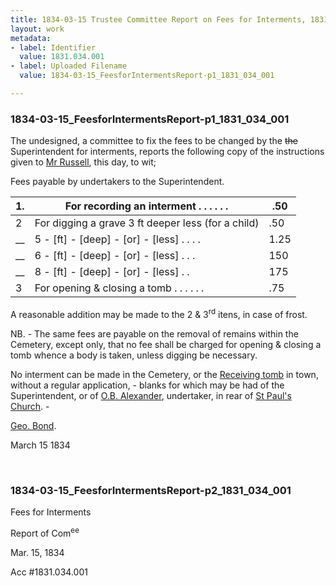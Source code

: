 ```yaml
---
title: 1834-03-15 Trustee Committee Report on Fees for Interments, 1831.034.001
layout: work
metadata:
- label: Identifier
  value: 1831.034.001
- label: Uploaded Filename
  value: 1834-03-15_FeesforIntermentsReport-p1_1831_034_001

---
```

<div class="pages">
<div id="page-1773742">
<h3><a name="page-1773742">1834-03-15_FeesforIntermentsReport-p1_1831_034_001</a></h3>
<div class="page-content">
<p>The undesigned, a committee to fix the fees to be<span class='line-break'> </span>changed by the <del>the</del> Superintendent for interments,<span class='line-break'> </span>reports the following copy of the instructions given<span class='line-break'> </span>to <a href='/pages/subjects/54346' title='Russell, James W.'>Mr Russell</a>, this day, to wit;</p>
<p>Fees payable by undertakers to the Superintendent.</p>
<p><table class='tabular'><thead><span class='line-break'> </span><tr><th>1.</th> <th>For recording an interment . . . . . .</th> <th>.50<span class='line-break'> </span></th></tr></thead> <tbody> <tr><td>2</td> <td>For digging a grave 3 ft deeper less (for a child)</td> <td>.50</td> </tr> <tr><td>__</td> <td>5 - [ft] - [deep] - [or] - [less] . . . .</td> <td>1.25</td> </tr> <tr><td>__</td> <td>6 - [ft] - [deep] - [or] - [less] . . .</td> <td>150</td> </tr> <tr><td>__</td> <td>8 - [ft] - [deep] - [or] - [less] . .</td> <td>175</td> </tr> <tr><td>3</td> <td>For opening &amp; closing a tomb . . . . . .</td> <td>.75</td> </tr> </tbody> </table> A reasonable addition may be made to the 2 &amp; 3<sup>rd</sup> itens,<span class='line-break'> </span>in case of frost.</p>
<p>NB. - The same fees are payable on the removal<span class='line-break'> </span>of remains within the Cemetery, except only, that no<span class='line-break'> </span>fee shall be charged for opening &amp; closing a tomb<span class='line-break'> </span>whence a body is taken, unless digging be necessary.</p>
<p>No interment can be made in the Cemetery, or the<span class='line-break'> </span><a href='/pages/subjects/57656' title='Receiving Tomb'>Receiving tomb</a> in town, without a regular application, -<span class='line-break'> </span>blanks for which may be had of the Superintendent,<span class='line-break'> </span>or of <a href='/pages/subjects/95849' title='Alexander, O. B.'>O.B. Alexander</a>, undertaker, in rear of <a href='/pages/subjects/95850' title='Saint Paul&apos;s Church'>St Paul's<span class='line-break'> </span>Church</a>. -</p>
<p><a href='/pages/subjects/59725' title='Bond, George'>Geo. Bond</a>.</p>
<p><date when='1834-03-15'>March 15 1834</date><span class='line-break'> </span></p>
</div>
</div>
<br />
<div id="page-1773743">
<h3><a name="page-1773743">1834-03-15_FeesforIntermentsReport-p2_1831_034_001</a></h3>
<div class="page-content">
<p>Fees for Interments</p>
<p>Report of Com<sup>ee</sup></p>
<p><date when='1834-03-15'>Mar. 15, 1834</date></p>
<p>Acc #1831.034.001</p>
</div>
</div>
<br />
</div>
